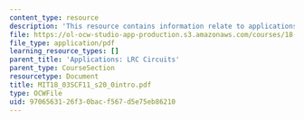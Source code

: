 ```yaml
---
content_type: resource
description: 'This resource contains information relate to applications: LRC circuits.'
file: https://ol-ocw-studio-app-production.s3.amazonaws.com/courses/18-03sc-differential-equations-fall-2011/9706563126f30bacf567d5e75eb86210_MIT18_03SCF11_s20_0intro.pdf
file_type: application/pdf
learning_resource_types: []
parent_title: 'Applications: LRC Circuits'
parent_type: CourseSection
resourcetype: Document
title: MIT18_03SCF11_s20_0intro.pdf
type: OCWFile
uid: 97065631-26f3-0bac-f567-d5e75eb86210
---
```

